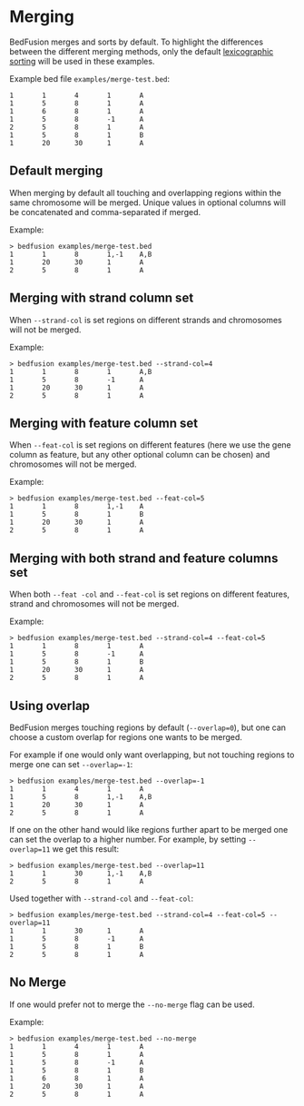 # Merging

BedFusion merges and sorts by default. To highlight the differences between the different merging methods, only the default [lexicographic sorting](./sorting.md#lexicographic-sorting) will be used in these examples.

Example bed file `examples/merge-test.bed`:

```bed
1       1       4       1       A
1       5       8       1       A
1       6       8       1       A
1       5       8       -1      A
2       5       8       1       A
1       5       8       1       B
1       20      30      1       A
```

## Default merging

When merging by default all touching and overlapping regions within the same chromosome will be merged. Unique values in optional columns will be concatenated and comma-separated if merged.

Example:

``` text
> bedfusion examples/merge-test.bed 
1       1       8       1,-1    A,B
1       20      30      1       A
2       5       8       1       A
```

## Merging with strand column set

When `--strand-col` is set regions on different strands and chromosomes will not be merged.

Example:

``` shell
> bedfusion examples/merge-test.bed --strand-col=4
1       1       8       1       A,B
1       5       8       -1      A
1       20      30      1       A
2       5       8       1       A
```

## Merging with feature column set

When `--feat-col` is set regions on different features (here we use the gene column as feature, but any other optional column can be chosen) and chromosomes will not be merged.

Example:

``` shell
> bedfusion examples/merge-test.bed --feat-col=5
1       1       8       1,-1    A
1       5       8       1       B
1       20      30      1       A
2       5       8       1       A
```

## Merging with both strand and feature columns set

When both `--feat -col` and `--feat-col` is set regions on different features, strand and chromosomes will not be merged.

Example:

``` shell
> bedfusion examples/merge-test.bed --strand-col=4 --feat-col=5
1       1       8       1       A
1       5       8       -1      A
1       5       8       1       B
1       20      30      1       A
2       5       8       1       A
```

## Using overlap

BedFusion merges touching regions by default (`--overlap=0`), but one can choose a custom overlap for regions one wants to be merged.

For example if one would only want overlapping, but not touching regions to merge one can set `--overlap=-1`:

``` shell 
> bedfusion examples/merge-test.bed --overlap=-1
1       1       4       1       A
1       5       8       1,-1    A,B
1       20      30      1       A
2       5       8       1       A
```

If one on the other hand would like regions further apart to be merged one can set the overlap to a higher number. For example, by setting `--overlap=11` we get this result:

``` shell 
> bedfusion examples/merge-test.bed --overlap=11
1       1       30      1,-1    A,B
2       5       8       1       A
```

Used together with `--strand-col` and `--feat-col`:

``` shell 
> bedfusion examples/merge-test.bed --strand-col=4 --feat-col=5 --overlap=11
1       1       30      1       A
1       5       8       -1      A
1       5       8       1       B
2       5       8       1       A
```

## No Merge

If one would prefer not to merge the `--no-merge` flag can be used.

Example:

``` shell
> bedfusion examples/merge-test.bed --no-merge
1       1       4       1       A
1       5       8       1       A
1       5       8       -1      A
1       5       8       1       B
1       6       8       1       A
1       20      30      1       A
2       5       8       1       A
```
